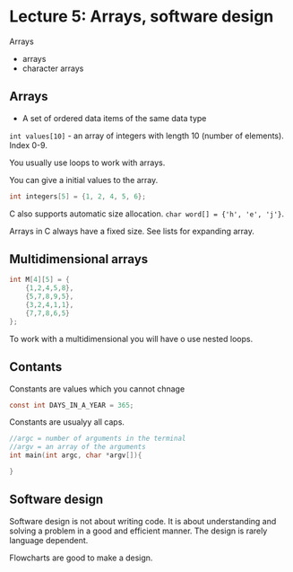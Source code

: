 # Lecture 5: Arrays, software design

Arrays

- arrays
- character arrays

## Arrays

- A set of ordered data items of the same data type

`int values[10]` - an array of integers with length 10 (number of elements). Index 0-9.

You usually use loops to work with arrays.

You can give a initial values to the array.

```c
int integers[5] = {1, 2, 4, 5, 6};
```

C also supports automatic size allocation. `char word[] = {'h', 'e', 'j'}`.

Arrays in C always have a fixed size. See lists for expanding array.

## Multidimensional arrays

```c
int M[4][5] = {
    {1,2,4,5,8},
    {5,7,8,9,5},
    {3,2,4,1,1},
    {7,7,8,6,5}
};
```

To work with a multidimensional you will have o use nested loops.

## Contants

Constants are values which you cannot chnage

```c
const int DAYS_IN_A_YEAR = 365;
```

Constants are usualyy all caps.

```c
//argc = number of arguments in the terminal
//argv = an array of the arguments
int main(int argc, char *argv[]){

}

```

## Software design

Software design is not about writing code. It is about understanding and solving a problem in a good and efficient manner. The design is rarely language dependent.

Flowcharts are good to make a design.